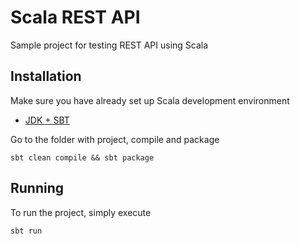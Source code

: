 # Scala REST API

Sample project for testing REST API using Scala

## Installation

Make sure you have already set up Scala development environment
- [JDK + SBT](https://www.scala-sbt.org/1.x/docs/Setup.html)

Go to the folder with project, compile and package
```shell
sbt clean compile && sbt package
```

## Running

To run the project, simply execute
```shell
sbt run
```